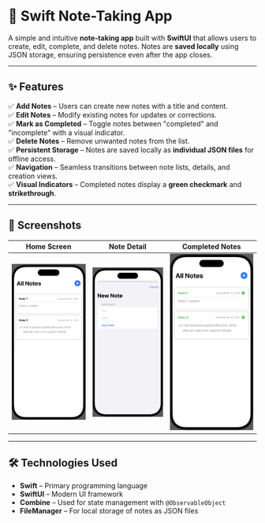 # 📒 Swift Note-Taking App

A simple and intuitive **note-taking app** built with **SwiftUI** that allows users to create, edit, complete, and delete notes. Notes are **saved locally** using JSON storage, ensuring persistence even after the app closes.

---

## ✨ Features
✅ **Add Notes** – Users can create new notes with a title and content.  
✅ **Edit Notes** – Modify existing notes for updates or corrections.  
✅ **Mark as Completed** – Toggle notes between "completed" and "incomplete" with a visual indicator.  
✅ **Delete Notes** – Remove unwanted notes from the list.  
✅ **Persistent Storage** – Notes are saved locally as **individual JSON files** for offline access.  
✅ **Navigation** – Seamless transitions between note lists, details, and creation views.  
✅ **Visual Indicators** – Completed notes display a **green checkmark** and **strikethrough**.  

---

## 📸 Screenshots

| Home Screen  |  Note Detail  |  Completed Notes |
|-------------|-------------|-------------|
| ![Home Screen](./Assets/home_screen.png) | ![Detail View](./Assets/detail_view.png) | ![Completed Notes](./Assets/completed_notes.png) |

---

## 🛠 Technologies Used
- **Swift** – Primary programming language  
- **SwiftUI** – Modern UI framework  
- **Combine** – Used for state management with `@ObservableObject`  
- **FileManager** – For local storage of notes as JSON files  

